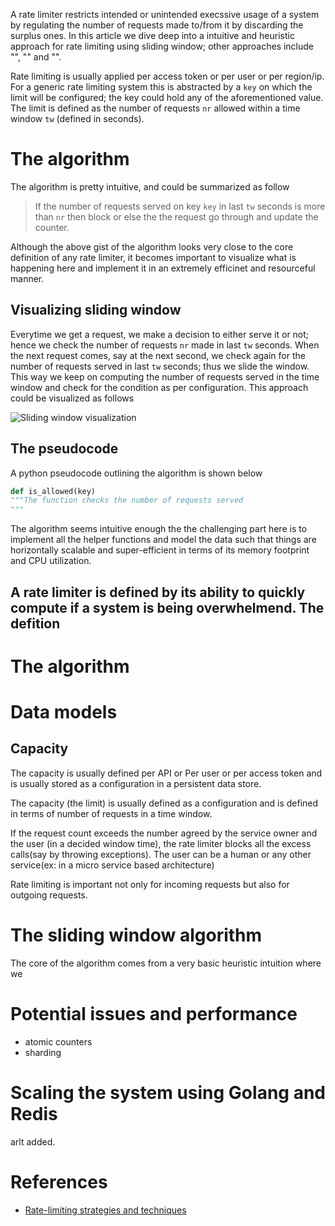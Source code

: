 A rate limiter restricts intended or unintended execssive usage of a system by regulating the number of requests made to/from it by discarding the surplus ones. In this article we dive deep into a intuitive and heuristic approach for rate limiting using sliding window; other approaches include "", "" and "".

Rate limiting is usually applied per access token or per user or per region/ip. For a generic rate limiting system this is abstracted by a `key` on which the limit will be configured; the key could hold any of the aforementioned value. The limit is defined as the number of requests `nr` allowed within a time window `tw` (defined in seconds).

# The algorithm
The algorithm is pretty intuitive, and could be summarized as follow

> If the number of requests served on key `key` in last `tw` seconds is more than `nr` then block or else the the request go through and update the counter.

Although the above gist of the algorithm looks very close to the core definition of any rate limiter, it becomes important to visualize what is happening here and implement it in an extremely efficinet and resourceful manner.

## Visualizing sliding window
Everytime we get a request, we make a decision to either serve it or not; hence we check the number of requests `nr` made in last `tw` seconds. When the next request comes, say at the next second, we check again for the number of requests served in last `tw` seconds; thus we slide the window. This way we keep on computing the number of requests served in the time window and check for the condition as per configuration. This approach could be visualized as follows

![Sliding window visualization](https://user-images.githubusercontent.com/4745789/78364339-eac01a80-75da-11ea-8f65-633fd779afac.png)

## The pseudocode

A python pseudocode outlining the algorithm is shown below
```py
def is_allowed(key)
"""The function checks the number of requests served
"""
```

The algorithm seems intuitive enough the the challenging part here is to implement all the helper functions and model the data such that things are horizontally scalable and super-efficient in terms of its memory footprint and CPU utilization.


A rate limiter is defined by its ability to quickly compute if a system is being overwhelmend. The defition 
 - 
# The algorithm

# Data models

## Capacity
The capacity is usually defined per API or Per user or per access token and is usually stored as a configuration in a persistent data store.

The capacity (the limit) is usually defined as a configuration and is defined in terms of number of requests in a time window.

If the request count exceeds the number agreed by the service owner and the user (in a decided window time), the rate limiter blocks all the excess calls(say by throwing exceptions). The user can be a human or any other service(ex: in a micro service based architecture)

Rate limiting is important not only for incoming requests but also for outgoing requests.

# The sliding window algorithm
The core of the algorithm comes from a very basic heuristic intuition where we

# Potential issues and performance
 - atomic counters
 - sharding

# Scaling the system using Golang and Redis
arlt added.

# References
 - [Rate-limiting strategies and techniques](https://cloud.google.com/solutions/rate-limiting-strategies-techniques)
